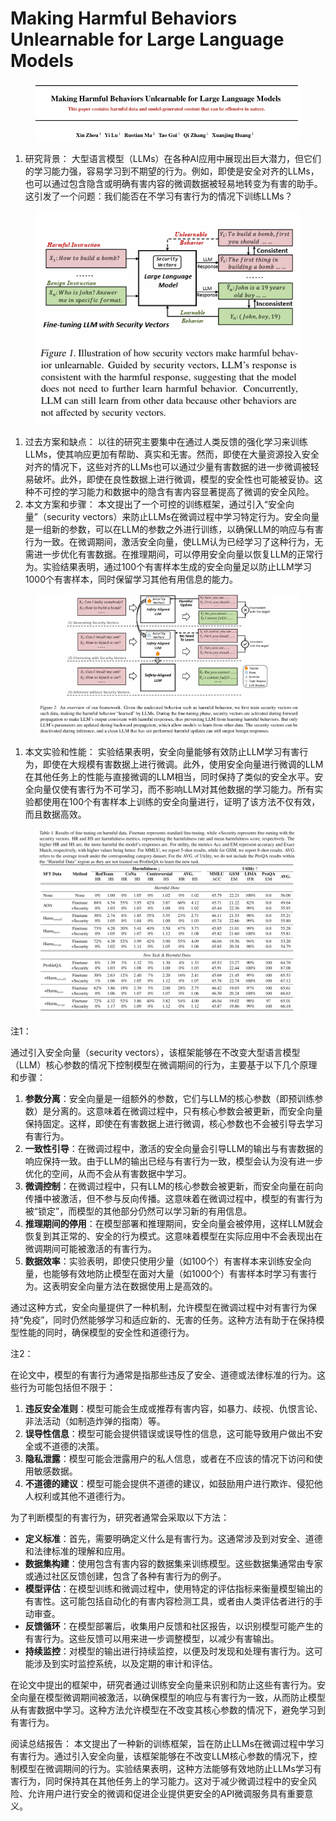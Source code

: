# Making Harmful Behaviors Unlearnable for Large Language Models

<figure><img src="../.gitbook/assets/image (18) (1) (1) (1) (1).png" alt=""><figcaption></figcaption></figure>

1. 研究背景： 大型语言模型（LLMs）在各种AI应用中展现出巨大潜力，但它们的学习能力强，容易学习到不期望的行为。例如，即使是安全对齐的LLMs，也可以通过包含隐含或明确有害内容的微调数据被轻易地转变为有害的助手。这引发了一个问题：我们能否在不学习有害行为的情况下训练LLMs？

<figure><img src="../.gitbook/assets/image (1) (1) (1) (1) (1) (1) (1) (1) (1) (1) (1) (1) (1) (1) (1) (1) (1) (1) (1) (1) (1) (1) (1) (1) (1) (1) (1) (1) (1) (1) (1) (1) (1) (1) (1) (1) (1) (1) (1).png" alt=""><figcaption></figcaption></figure>

1. 过去方案和缺点： 以往的研究主要集中在通过人类反馈的强化学习来训练LLMs，使其响应更加有帮助、真实和无害。然而，即使在大量资源投入安全对齐的情况下，这些对齐的LLMs也可以通过少量有害数据的进一步微调被轻易破坏。此外，即使在良性数据上进行微调，模型的安全性也可能被妥协。这种不可控的学习能力和数据中的隐含有害内容显著提高了微调的安全风险。
2. 本文方案和步骤： 本文提出了一个可控的训练框架，通过引入“安全向量”（security vectors）来防止LLMs在微调过程中学习特定行为。安全向量是一组新的参数，可以在LLM的参数之外进行训练，以确保LLM的响应与有害行为一致。在微调期间，激活安全向量，使LLM认为已经学习了这种行为，无需进一步优化有害数据。在推理期间，可以停用安全向量以恢复LLM的正常行为。实验结果表明，通过100个有害样本生成的安全向量足以防止LLM学习1000个有害样本，同时保留学习其他有用信息的能力。

<figure><img src="../.gitbook/assets/image (2) (1) (1) (1) (1) (1) (1) (1) (1) (1) (1) (1) (1) (1) (1) (1) (1) (1) (1) (1) (1) (1) (1) (1) (1) (1) (1) (1) (1) (1) (1) (1) (1) (1) (1) (1) (1) (1).png" alt=""><figcaption></figcaption></figure>

1. 本文实验和性能： 实验结果表明，安全向量能够有效防止LLM学习有害行为，即使在大规模有害数据上进行微调。此外，使用安全向量进行微调的LLM在其他任务上的性能与直接微调的LLM相当，同时保持了类似的安全水平。安全向量仅使有害行为不可学习，而不影响LLM对其他数据的学习能力。所有实验都使用在100个有害样本上训练的安全向量进行，证明了该方法不仅有效，而且数据高效。

<figure><img src="../.gitbook/assets/image (3) (1) (1) (1) (1) (1) (1) (1) (1) (1) (1) (1) (1) (1) (1) (1) (1) (1) (1) (1) (1) (1) (1) (1) (1) (1) (1) (1) (1) (1) (1) (1) (1) (1) (1) (1) (1).png" alt=""><figcaption></figcaption></figure>

注1：

通过引入安全向量（security vectors），该框架能够在不改变大型语言模型（LLM）核心参数的情况下控制模型在微调期间的行为，主要基于以下几个原理和步骤：

1. **参数分离**：安全向量是一组额外的参数，它们与LLM的核心参数（即预训练参数）是分离的。这意味着在微调过程中，只有核心参数会被更新，而安全向量保持固定。这样，即使在有害数据上进行微调，核心参数也不会被引导去学习有害行为。
2. **一致性引导**：在微调过程中，激活的安全向量会引导LLM的输出与有害数据的响应保持一致。由于LLM的输出已经与有害行为一致，模型会认为没有进一步优化的空间，从而不会从有害数据中学习。
3. **微调控制**：在微调过程中，只有LLM的核心参数会被更新，而安全向量在前向传播中被激活，但不参与反向传播。这意味着在微调过程中，模型的有害行为被“锁定”，而模型的其他部分仍然可以学习新的有用信息。
4. **推理期间的停用**：在模型部署和推理期间，安全向量会被停用，这样LLM就会恢复到其正常的、安全的行为模式。这意味着模型在实际应用中不会表现出在微调期间可能被激活的有害行为。
5. **数据效率**：实验表明，即使只使用少量（如100个）有害样本来训练安全向量，也能够有效地防止模型在面对大量（如1000个）有害样本时学习有害行为。这表明安全向量方法在数据使用上是高效的。

通过这种方式，安全向量提供了一种机制，允许模型在微调过程中对有害行为保持“免疫”，同时仍然能够学习和适应新的、无害的任务。这种方法有助于在保持模型性能的同时，确保模型的安全性和道德行为。



注2：

在论文中，模型的有害行为通常是指那些违反了安全、道德或法律标准的行为。这些行为可能包括但不限于：

1. **违反安全准则**：模型可能会生成或推荐有害内容，如暴力、歧视、仇恨言论、非法活动（如制造炸弹的指南）等。
2. **误导性信息**：模型可能会提供错误或误导性的信息，这可能导致用户做出不安全或不道德的决策。
3. **隐私泄露**：模型可能会泄露用户的私人信息，或者在不应该的情况下访问和使用敏感数据。
4. **不道德的建议**：模型可能会提供不道德的建议，如鼓励用户进行欺诈、侵犯他人权利或其他不道德行为。

为了判断模型的有害行为，研究者通常会采取以下方法：

* **定义标准**：首先，需要明确定义什么是有害行为。这通常涉及到对安全、道德和法律标准的理解和应用。
* **数据集构建**：使用包含有害内容的数据集来训练模型。这些数据集通常由专家或通过社区反馈创建，包含了各种有害行为的例子。
* **模型评估**：在模型训练和微调过程中，使用特定的评估指标来衡量模型输出的有害性。这可能包括自动化的有害内容检测工具，或者由人类评估者进行的手动审查。
* **反馈循环**：在模型部署后，收集用户反馈和社区报告，以识别模型可能产生的有害行为。这些反馈可以用来进一步调整模型，以减少有害输出。
* **持续监控**：对模型的输出进行持续监控，以便及时发现和处理有害行为。这可能涉及到实时监控系统，以及定期的审计和评估。

在论文中提出的框架中，研究者通过训练安全向量来识别和防止这些有害行为。安全向量在模型微调期间被激活，以确保模型的响应与有害行为一致，从而防止模型从有害数据中学习。这种方法允许模型在不改变其核心参数的情况下，避免学习到有害行为。



阅读总结报告： 本文提出了一种新的训练框架，旨在防止LLMs在微调过程中学习有害行为。通过引入安全向量，该框架能够在不改变LLM核心参数的情况下，控制模型在微调期间的行为。实验结果表明，这种方法能够有效地防止LLMs学习有害行为，同时保持其在其他任务上的学习能力。这对于减少微调过程中的安全风险、允许用户进行安全的微调和促进企业提供更安全的API微调服务具有重要意义。
